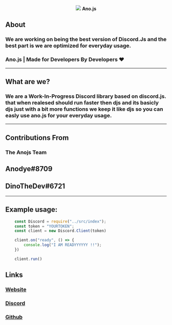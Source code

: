 <div align="center">
<img src="https://js.hexxlabs.xyz/anojs.png">
 <b>Ano.js</b>
</div>

## About
### We are working on being the best version of Discord.Js and the best part is we are optimized for everyday usage.
### Ano.js | Made for Developers By Developers ❤

---

## What are we?

### We are a Work-In-Progress Discord library based on discord.js. that when realesed should run faster then djs and its basicly djs just with a bit more functions we keep it like djs so you can easly use ano.js for your everyday usage.

---

## Contributions From
### The Anojs Team
## Anodye#8709
## DinoTheDev#6721

---

## Example usage:
```js
    const Discord = require("../src/index");
    const token = "YOURTOKEN";
    const client = new Discord.Client(token)

    client.on("ready", () => {
        console.log("I AM READYYYYYY !!");
    })

    client.run()
```

## Links
### [Website](https://js.hexxlabs.xyz)
### [Discord](https://discord.gg/syVFHRaGzc)
### [Github](https://github.com/ItsYaBoiElijah11/Ano.js)
